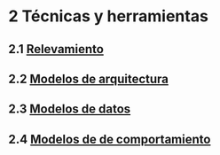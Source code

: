 # 2 Técnicas y herramientas

## 2.1 [Relevamiento](./2_1__Relevamiento.md)

## 2.2 [Modelos de arquitectura](./2_2_Modelos_de_arquitectura.md)

## 2.3 [Modelos de datos](./2_3_Modelos_de_datos.md)

## 2.4 [Modelos de de comportamiento](./2_4__Modelos_de_comportamiento.md)
